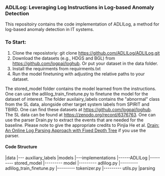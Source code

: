 ### ADLILog: Leveraging Log Instructions in Log-based Anomaly Detection

This repositoiry contains the code implementation of ADLILog, a method for log-based anomaly detection in IT systems. 

### To Start:
1. Clone the reposistoriy: git clone https://github.com/ADLILog/ADLILog.git
2. Download the datasets (e.g., HDGS and BGL) from https://github.com/logpai/loghub. Or put your dataset in the data folder. 
3. Install the requirments from requirments.txt
4. Run the model finetuning with adjusting the relative paths to your dataset.

The stored_model folder contains the model learned from the instructions. One can use the adlilog_train_finetune.py to finetune the model for the dataset of interest. The folder auxilairy_labels contains the "abnormal" class from the SL data, alongside other target system labels from SPIRIT and TBIRD. One 
can find these datasets at https://github.com/logpai/loghub. The SL data can be found at https://zenodo.org/record/6376763.
One can use the parser Drain.py to extract the events that are needed for the baseline. Please note to give the appropriate credits to Pinjia He et al. [Drain: An Online Log Parsing Approach with Fixed Depth Tree](https://github.com/logpai/logparser/tree/master/logparser/Drain) if you use the parser.

#### Code Structure

|data
|--- auxiliary_labels
|models
|---implementations
|------ADLILog
|--------- stored_model
|--------- model
|--------- adlilog.py
|--------- adlilog_train_finetune.py
|--------- tokenizer.py
|--------- utils.py
|parsing
